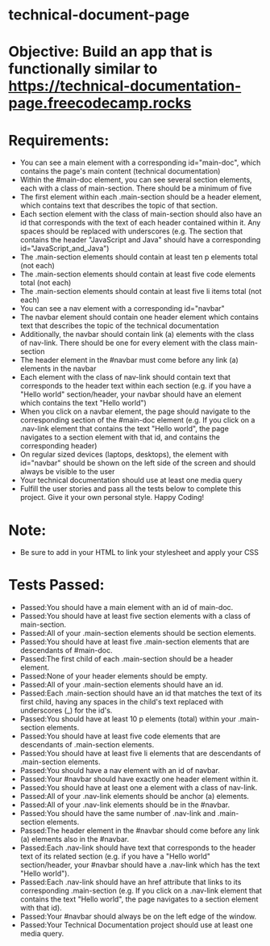 # technical-document-page

# Objective: Build an app that is functionally similar to https://technical-documentation-page.freecodecamp.rocks

# Requirements:
- You can see a main element with a corresponding id="main-doc", which contains the page's main content (technical documentation)
- Within the #main-doc element, you can see several section elements, each with a class of main-section. There should be a minimum of five
- The first element within each .main-section should be a header element, which contains text that describes the topic of that section.
- Each section element with the class of main-section should also have an id that corresponds with the text of each header contained within it. Any spaces should be replaced with underscores (e.g. The section that contains the header "JavaScript and Java" should have a corresponding id="JavaScript_and_Java")
- The .main-section elements should contain at least ten p elements total (not each)
- The .main-section elements should contain at least five code elements total (not each)
- The .main-section elements should contain at least five li items total (not each)
- You can see a nav element with a corresponding id="navbar"
- The navbar element should contain one header element which contains text that describes the topic of the technical documentation
- Additionally, the navbar should contain link (a) elements with the class of nav-link. There should be one for every element with the class main-section
- The header element in the #navbar must come before any link (a) elements in the navbar
- Each element with the class of nav-link should contain text that corresponds to the header text within each section (e.g. if you have a "Hello world" section/header, your navbar should have an element which contains the text "Hello world")
- When you click on a navbar element, the page should navigate to the corresponding section of the #main-doc element (e.g. If you click on a .nav-link element that contains the text "Hello world", the page navigates to a section element with that id, and contains the corresponding header)
- On regular sized devices (laptops, desktops), the element with id="navbar" should be shown on the left side of the screen and should always be visible to the user
- Your technical documentation should use at least one media query
- Fulfill the user stories and pass all the tests below to complete this project. Give it your own personal style. Happy Coding!

# Note: 
- Be sure to add <link rel="stylesheet" href="styles.css"> in your HTML to link your stylesheet and apply your CSS

# Tests Passed:
- Passed:You should have a main element with an id of main-doc.
- Passed:You should have at least five section elements with a class of main-section.
- Passed:All of your .main-section elements should be section elements.
- Passed:You should have at least five .main-section elements that are descendants of #main-doc.
- Passed:The first child of each .main-section should be a header element.
- Passed:None of your header elements should be empty.
- Passed:All of your .main-section elements should have an id.
- Passed:Each .main-section should have an id that matches the text of its first child, having any spaces in the child's text replaced with underscores (_) for the id's.
- Passed:You should have at least 10 p elements (total) within your .main-section elements.
- Passed:You should have at least five code elements that are descendants of .main-section elements.
- Passed:You should have at least five li elements that are descendants of .main-section elements.
- Passed:You should have a nav element with an id of navbar.
- Passed:Your #navbar should have exactly one header element within it.
- Passed:You should have at least one a element with a class of nav-link.
- Passed:All of your .nav-link elements should be anchor (a) elements.
- Passed:All of your .nav-link elements should be in the #navbar.
- Passed:You should have the same number of .nav-link and .main-section elements.
- Passed:The header element in the #navbar should come before any link (a) elements also in the #navbar.
- Passed:Each .nav-link should have text that corresponds to the header text of its related section (e.g. if you have a "Hello world" section/header, your #navbar should have a .nav-link which has the text "Hello world").
- Passed:Each .nav-link should have an href attribute that links to its corresponding .main-section (e.g. If you click on a .nav-link element that contains the text "Hello world", the page navigates to a section element with that id).
- Passed:Your #navbar should always be on the left edge of the window.
- Passed:Your Technical Documentation project should use at least one media query.
